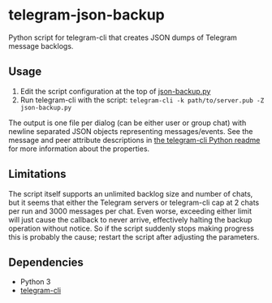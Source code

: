 # telegram-json-backup

Python script for telegram-cli that creates JSON dumps of Telegram message backlogs.

## Usage

1. Edit the script configuration at the top of [json-backup.py](json-backup.py)
2. Run telegram-cli with the script: `telegram-cli -k path/to/server.pub -Z json-backup.py`

The output is one file per dialog (can be either user or group chat) with newline separated JSON objects representing messages/events.
See the message and peer attribute descriptions in [the telegram-cli Python readme](https://github.com/vysheng/tg/blob/master/README-PY.md) for more information about the properties.

## Limitations

The script itself supports an unlimited backlog size and number of chats, but it seems that either the Telegram servers or telegram-cli cap at 2 chats per run and 3000 messages per chat. Even worse, exceeding either limit will just cause the callback to never arrive, effectively halting the backup operation without notice. So if the script suddenly stops making progress this is probably the cause; restart the script after adjusting the parameters.

## Dependencies

* Python 3
* [telegram-cli](https://github.com/vysheng/tg)
